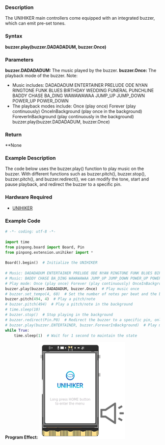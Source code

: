 ### Description
The UNIHIKER main controllers come equipped with an integrated buzzer, which can emit pre-set tones.
### Syntax
**buzzer.play(buzzer.DADADADUM, buzzer.Once)**
### Parameters
**buzzer.DADADADUM:** The music played by the buzzer.
**buzzer.Once:** The playback mode of the buzzer.
Note: 

- Music includes: DADADADUM ENTERTAINER PRELUDE ODE NYAN RINGTONE FUNK BLUES BIRTHDAY WEDDING FUNERAL PUNCHLINE BADDY CHASE BA_DING WAWAWAWAA JUMP_UP JUMP_DOWN POWER_UP POWER_DOWN
- The playback modes include: Once (play once) Forever (play continuously) OnceInBackground (play once in the background) ForeverInBackground (play continuously in the background)   buzzer.play(buzzer.DADADADUM, buzzer.Once)
### Return
**None
### Example Description
The code below uses the buzzer.play() function to play music on the buzzer. With different functions such as buzzer.pitch(), buzzer.stop(), buzzer.pitch(), and buzzer.redirect(), we can modify the tone, start and pause playback, and redirect the buzzer to a specific pin.
### Hardware Required

- [UNIHIKER](https://www.dfrobot.com/product-2691.html)
### Example Code
```python
# -*- coding: utf-8 -*-

import time
from pinpong.board import Board, Pin
from pinpong.extension.unihiker import *

Board().begin()  # Initialize the UNIHIKER

# Music: DADADADUM ENTERTAINER PRELUDE ODE NYAN RINGTONE FUNK BLUES BIRTHDAY WEDDING FUNERAL PUNCHLINE
# Music: BADDY CHASE BA_DING WAWAWAWAA JUMP_UP JUMP_DOWN POWER_UP POWER_DOWN
# Play mode: Once (play once) Forever (play continuously) OnceInBackground (play once in the background) ForeverInBackground (play continuously in the background)
buzzer.play(buzzer.DADADADUM, buzzer.Once)  # Play music once
# buzzer.set_tempo(4, 60)  # Set the number of notes per beat and the beats per minute
buzzer.pitch(494, 4)  # Play a pitch/note
# buzzer.pitch(494)  # Play a pitch/note in the background
# time.sleep(10)
# buzzer.stop()  # Stop playing in the background
# buzzer.redirect(Pin.P0)  # Redirect the buzzer to a specific pin, only supports PWM pins
# buzzer.play(buzzer.ENTERTAINER, buzzer.ForeverInBackground)  # Play music continuously in the background
while True:
    time.sleep(1)  # Wait for 1 second to maintain the state
```
**Program Effect:**
![image.png](img/5_Buzzer/1722825855482-4f0c353a-efd8-493f-85f6-a2c1ccb68027.png)
